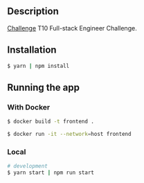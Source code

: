## Description

[Challenge](https://github.com/t10d/fullstack-assessment) T10 Full-stack Engineer Challenge.

## Installation

```bash
$ yarn | npm install
```

## Running the app

### With Docker

```bash
$ docker build -t frontend .
```

```bash
$ docker run -it --network=host frontend
```

### Local

```bash
# development
$ yarn start | npm run start
```
